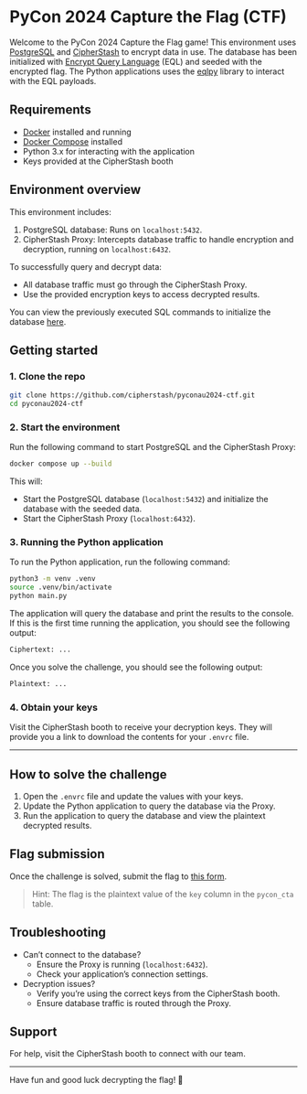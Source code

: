 # PyCon 2024 Capture the Flag (CTF)

Welcome to the PyCon 2024 Capture the Flag game! This environment uses [PostgreSQL](https://www.postgresql.org/) and [CipherStash](https://cipherstash.com/) to encrypt data in use.
The database has been initialized with [Encrypt Query Language](https://github.com/cipherstash/encrypt-query-language) (EQL) and seeded with the encrypted flag. 
The Python applications uses the [eqlpy](https://github.com/cipherstash/eqlpy) library to interact with the EQL payloads.

## Requirements

- [Docker](https://www.docker.com/) installed and running
- [Docker Compose](https://docs.docker.com/compose/) installed
- Python 3.x for interacting with the application
- Keys provided at the CipherStash booth

## Environment overview

This environment includes:

1. PostgreSQL database: Runs on `localhost:5432`.
2. CipherStash Proxy: Intercepts database traffic to handle encryption and decryption, running on `localhost:6432`.

To successfully query and decrypt data:

- All database traffic must go through the CipherStash Proxy.
- Use the provided encryption keys to access decrypted results.

You can view the previously executed SQL commands to initialize the database [here](sql/init.sql).

## Getting started

### 1. Clone the repo

```bash
git clone https://github.com/cipherstash/pyconau2024-ctf.git
cd pyconau2024-ctf
```

### 2. Start the environment

Run the following command to start PostgreSQL and the CipherStash Proxy:

```bash
docker compose up --build
```

This will:

- Start the PostgreSQL database (`localhost:5432`) and initialize the database with the seeded data.
- Start the CipherStash Proxy (`localhost:6432`).

### 3. Running the Python application

To run the Python application, run the following command:

```bash
python3 -m venv .venv
source .venv/bin/activate
python main.py
```

The application will query the database and print the results to the console.
If this is the first time running the application, you should see the following output:

```bash
Ciphertext: ...
```

Once you solve the challenge, you should see the following output:

```bash
Plaintext: ...
```

### 4. Obtain your keys

Visit the CipherStash booth to receive your decryption keys.
They will provide you a link to download the contents for your `.envrc` file.

---

## How to solve the challenge

1. Open the `.envrc` file and update the values with your keys.
1. Update the Python application to query the database via the Proxy.
2. Run the application to query the database and view the plaintext decrypted results.

## Flag submission

Once the challenge is solved, submit the flag to [this form](https://forms.gle/sQkc9WktakrJeekUA).

> Hint: The flag is the plaintext value of the `key` column in the `pycon_cta` table.

## Troubleshooting

- Can’t connect to the database?
  - Ensure the Proxy is running (`localhost:6432`).
  - Check your application’s connection settings.
- Decryption issues?
  - Verify you’re using the correct keys from the CipherStash booth.
  - Ensure database traffic is routed through the Proxy.

## Support

For help, visit the CipherStash booth to connect with our team.

---

Have fun and good luck decrypting the flag! 🚩

